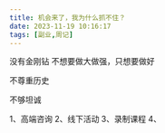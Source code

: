 ```yaml
---
title: 机会来了，我为什么抓不住？
date: 2023-11-19 10:16:17
tags: [副业,周记]
---
```


没有金刚钻
不想要做大做强，只想要做好

不尊重历史

不够坦诚


1、高端咨询
2、线下活动
3、录制课程
4、